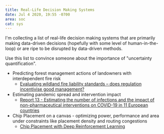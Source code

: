 ```yaml
---
title: Real-Life Decision Making Systems
date: Jul 4 2020, 19:55 -0700
area: soc
cat: sys
---
```


I'm collecting a list of real-life decision making systems that are primarily making data-driven decisions (hopefully with some level of human-in-the-loop) or are ripe to be disrupted by data-driven methods.

Use this list to convince someone about the importance of "uncertainty quantification".

- Predicting forest management actions of landowners with interdependent fire risk
  - [Evaluating wildland fire liability standards – does regulation incentivise good management?](https://www.publish.csiro.au/wf/WF19090)
- Estimating pandemic spread and intervention impact
  - [Report 13 - Estimating the number of infections and the impact of non-pharmaceutical interventions on COVID-19 in 11 European countries](https://www.imperial.ac.uk/mrc-global-infectious-disease-analysis/covid-19/report-13-europe-npi-impact/)
- Chip Placement on a canvas - optimizing power, performance and area under constraints like placement density and routing congestions
  - [Chip Placement with Deep Reinforcement Learning](https://arxiv.org/abs/2004.10746)
